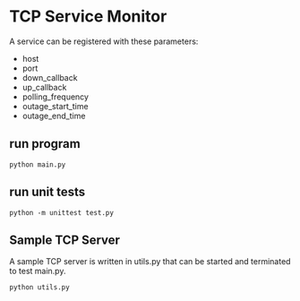 # TCP Service Monitor
A service can be registered with these parameters:
- host
- port
- down_callback
- up_callback
- polling_frequency
- outage_start_time
- outage_end_time


## run program
`python main.py`

## run unit tests
`python -m unittest test.py`

## Sample TCP Server
A sample TCP server is written in utils.py that can be started and terminated to test main.py. 

`python utils.py` 

